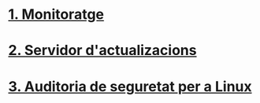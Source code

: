 # [1. Monitoratge ](1.Monitorització.md)

# [2. Servidor d'actualizacions](2.Servidor_d'actualizacions.md)

# [3. Auditoria de seguretat per a Linux](3.Auditoria_seguretat.md)

